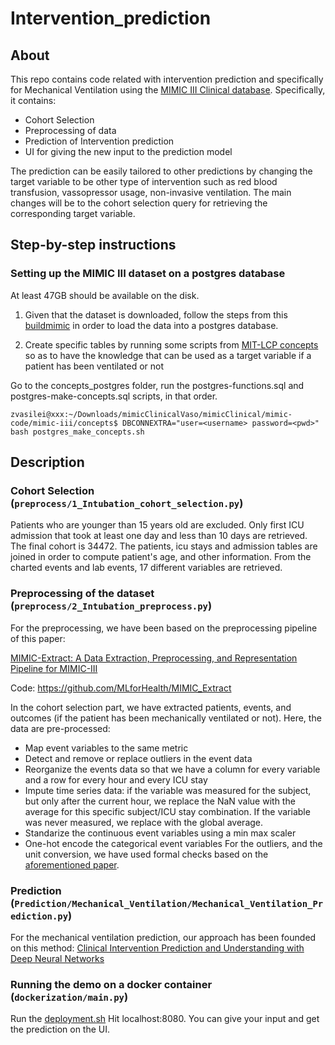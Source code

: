 # Intervention_prediction
## About
This repo contains code related with intervention prediction and specifically for Mechanical Ventilation using the [MIMIC III Clinical database](https://physionet.org/content/mimiciii/1.4/). Specifically, it contains:
- Cohort Selection
- Preprocessing of data
- Prediction of Intervention prediction
- UI for giving the new input to the prediction model

The prediction can be easily tailored to other predictions by changing the target variable to be other type of intervention such as red blood transfusion, vassopressor usage, non-invasive ventilation. The main changes will be to the cohort selection query for retrieving the corresponding target variable.

## Step-by-step instructions
### Setting up the MIMIC III dataset on a postgres database
At least 47GB should be available on the disk.
1. Given that the dataset is downloaded, follow the steps from this [buildmimic](https://github.com/MIT-LCP/mimic-code/tree/main/mimic-iii/buildmimic/postgres) in order to load the data into a postgres database.

2. Create specific tables by running some scripts from [MIT-LCP concepts](https://github.com/MIT-LCP/mimic-code/tree/main/mimic-iii/concepts) so as to have the knowledge that can be used as a target variable if a patient has been ventilated or not

Go to the concepts_postgres folder, run the postgres-functions.sql and postgres-make-concepts.sql scripts, in that order.
```
zvasilei@xxx:~/Downloads/mimicClinicalVaso/mimicClinical/mimic-code/mimic-iii/concepts$ DBCONNEXTRA="user=<username> password=<pwd>" bash postgres_make_concepts.sh
```

## Description
### Cohort Selection (```preprocess/1_Intubation_cohort_selection.py```)
Patients who are younger than 15 years old are excluded. Only first ICU admission that took at least one day and less than 10 days are retrieved.
The final cohort is 34472.
The patients, icu stays and admission tables are joined in order to compute patient's age, and other information.
From the charted events and lab events, 17 different variables are retrieved. 

### Preprocessing of the dataset (```preprocess/2_Intubation_preprocess.py```)
For the preprocessing, we have been based on the preprocessing pipeline of this paper:

[MIMIC-Extract: A Data Extraction, Preprocessing, and
Representation Pipeline for MIMIC-III](https://arxiv.org/pdf/1907.08322.pdf)

Code: https://github.com/MLforHealth/MIMIC_Extract

In the cohort selection part, we have extracted patients, events, and outcomes (if the patient has been mechanically ventilated or not).
Here, the data are pre-processed:
- Map event variables to the same metric
- Detect and remove or replace outliers in the event data
- Reorganize the events data so that we have a column for every variable and a row for every hour and every ICU stay
- Impute time series data: if the variable was measured for the subject, but only after the current hour, we replace the NaN value with the average for this specific subject/ICU stay combination. If the variable was never measured, we replace with the global average.
- Standarize the continuous event variables using a min max scaler
- One-hot encode the categorical event variables
For the outliers, and the unit conversion, we have used formal checks based on the [aforementioned paper](https://github.com/MLforHealth/MIMIC_Extract).

### Prediction (```Prediction/Mechanical_Ventilation/Mechanical_Ventilation_Prediction.py```)

For the mechanical ventilation prediction, our approach has been founded on this method: 
[Clinical Intervention Prediction and Understanding with Deep Neural Networks
](https://www.semanticscholar.org/paper/Clinical-Intervention-Prediction-and-Understanding-Suresh-Hunt/5dba3ab85f106874178e1e2d52fc4247afed912e)

### Running the demo on a docker container (```dockerization/main.py```)
Run the [deployment.sh](https://github.com/zoevas/Intervention_prediction/blob/main/dockerization/deployment.sh)
Hit localhost:8080. You can give your input and get the prediction on the UI.
